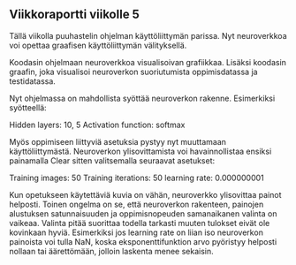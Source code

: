 ## Viikkoraportti viikolle 5


Tällä viikolla puuhastelin ohjelman käyttöliittymän parissa. Nyt neuroverkkoa voi opettaa graafisen käyttöliittymän välityksellä.

Koodasin ohjelmaan neuroverkkoa visualisoivan grafiikkaa. Lisäksi koodasin graafin, joka visualisoi neuroverkon suoriutumista oppimisdatassa ja testidatassa.

Nyt ohjelmassa on mahdollista syöttää neuroverkon rakenne. Esimerkiksi syötteellä:

Hidden layers: 10, 5
Activation function: softmax

Myös oppimiseen liittyviä asetuksia pystyy nyt muuttamaan käyttöliittymästä. Neuroverkon ylisovittamista voi havainnollistaa ensiksi painamalla Clear sitten valitsemalla seuraavat asetukset:

Training images: 50
Training iterations: 50
learning rate: 0.000000001

Kun opetukseen käytettäviä kuvia on vähän, neuroverkko ylisovittaa painot helposti. Toinen ongelma on se, että neuroverkon rakenteen, painojen alustuksen satunnaisuuden ja oppimisnopeuden samanaikanen valinta on vaikeaa. Valinta pitää suorittaa todella tarkasti muuten tulokset eivät ole kovinkaan hyviä. Esimerkiksi jos learning rate on liian iso neuroverkon painoista voi tulla NaN, koska eksponenttifunktion arvo pyöristyy helposti nollaan tai äärettömään, jolloin laskenta menee sekaisin.

